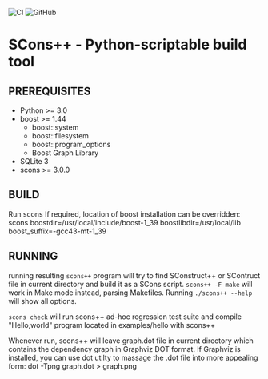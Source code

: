 ![CI](https://github.com/loonycyborg/scons-plusplus/actions/workflows/ci.yml/badge.svg)
![GitHub](https://img.shields.io/github/license/loonycyborg/scons-plusplus)

SCons++ - Python-scriptable build tool
======================================

PREREQUISITES
-------------
* Python >= 3.0
* boost >= 1.44
  * boost::system
  * boost::filesystem
  * boost::program_options
  * Boost Graph Library
* SQLite 3
* scons >= 3.0.0

BUILD
-----
Run scons
If required, location of boost installation can be overridden:
    scons boostdir=/usr/local/include/boost-1_39 boostlibdir=/usr/local/lib boost_suffix=-gcc43-mt-1_39

RUNNING
-------
running resulting `scons++` program will try to find SConstruct++ or SContruct file
in current directory and build it as a SCons script. `scons++ -F make` will work in Make
mode instead, parsing Makefiles. Running `./scons++ --help` will show all options.

`scons check` will run scons++ ad-hoc regression test 
suite and compile "Hello,world" program located in 
examples/hello with scons++

Whenever run, scons++ will leave graph.dot file in current
directory which contains the dependency graph in Graphviz DOT format.
If Graphviz is installed, you can use dot utilty to massage the .dot
file into more appealing form:
    dot -Tpng graph.dot > graph.png
